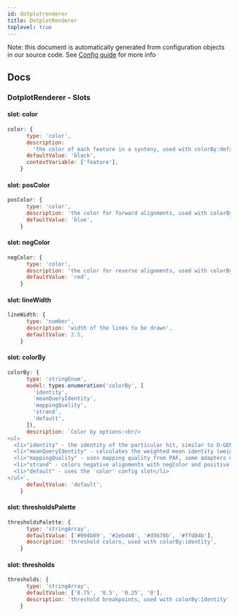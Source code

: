```yaml
---
id: dotplotrenderer
title: DotplotRenderer
toplevel: true
---
```


Note: this document is automatically generated from configuration objects in
our source code. See [Config guide](/docs/config_guide) for more info

## Docs

### DotplotRenderer - Slots

#### slot: color

```js
color: {
      type: 'color',
      description:
        'the color of each feature in a synteny, used with colorBy:default',
      defaultValue: 'black',
      contextVariable: ['feature'],
    }
```

#### slot: posColor

```js
posColor: {
      type: 'color',
      description: 'the color for forward alignments, used with colorBy:strand',
      defaultValue: 'blue',
    }
```

#### slot: negColor

```js
negColor: {
      type: 'color',
      description: 'the color for reverse alignments, used with colorBy:strand',
      defaultValue: 'red',
    }
```

#### slot: lineWidth

```js
lineWidth: {
      type: 'number',
      description: 'width of the lines to be drawn',
      defaultValue: 2.5,
    }
```

#### slot: colorBy

```js
colorBy: {
      type: 'stringEnum',
      model: types.enumeration('colorBy', [
        'identity',
        'meanQueryIdentity',
        'mappingQuality',
        'strand',
        'default',
      ]),
      description: `Color by options:<br/>
<ul>
  <li>"identity" - the identity of the particular hit, similar to D-GENIES, use the other config slots 'thresholds' and 'thresholdsPalette' to define colors for this setting</li>
  <li>"meanQueryIdentity" - calculates the weighted mean identity (weighted by alignment length) of all the hits that the query maps to (e.g. if the query is split aligned to many target, uses their weighted mean. can help show patterns of more related and distant synteny after WGD)</li>
  <li>"mappingQuality" - uses mapping quality from PAF, some adapters don't have this setting</li>
  <li>"strand" - colors negative alignments with negColor and positive alignments with posColor</li>
  <li>"default" - uses the 'color' config slot</li>
</ul>`,
      defaultValue: 'default',
    }
```

#### slot: thresholdsPalette

```js
thresholdsPalette: {
      type: 'stringArray',
      defaultValue: ['#094b09', '#2ebd40', '#d5670b', '#ffd84b'],
      description: 'threshold colors, used with colorBy:identity',
    }
```

#### slot: thresholds

```js
thresholds: {
      type: 'stringArray',
      defaultValue: ['0.75', '0.5', '0.25', '0'],
      description: 'threshold breakpoints, used with colorBy:identity',
    }
```
